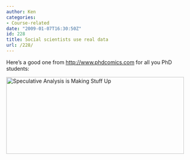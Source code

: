 ```yaml
---
author: Ken
categories:
- Course-related
date: "2009-01-07T16:30:50Z"
id: 228
title: Social scientists use real data
url: /228/
---
```

Here&#8217;s a good one from <http://www.phdcomics.com> for all you PhD students:


  <dl id="attachment_229" class="wp-caption alignleft" style="width: 484px;">
    <dt class="wp-caption-dt">
      <img class="size-full wp-image-229" title="Speculative Analysis is Making Stuff Up" src="/assets/images/phd090307s.gif" alt="Speculative Analysis is Making Stuff Up" width="474" height="205" srcset="/assets/images/phd090307s.gif 600w, /assets/images/phd090307s-300x130.gif 300w" sizes="(max-width: 474px) 100vw, 474px" />
    </dt>
  </dl>


